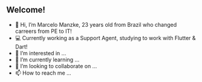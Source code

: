 ## Welcome! 


- 👋 Hi, I’m Marcelo Manzke, 23 years old from Brazil who changed carreers from PE to IT!
- 💻 Currently working as a Support Agent, studying to work with Flutter & Dart!
- 👀 I’m interested in ...
- 🌱 I’m currently learning ...
- 💞️ I’m looking to collaborate on ...
- 📫 How to reach me ...

<!---
KoolieM/KoolieM is a ✨ special ✨ repository because its `README.md` (this file) appears on your GitHub profile.
You can click the Preview link to take a look at your changes.
--->
